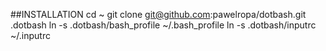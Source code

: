 ##INSTALLATION
    cd ~
    git clone git@github.com:pawelropa/dotbash.git .dotbash
    ln -s .dotbash/bash_profile ~/.bash_profile
    ln -s .dotbash/inputrc ~/.inputrc

